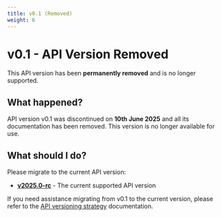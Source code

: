 ```yaml
---
title: v0.1 (Removed)
weight: 6
---
```


# v0.1 - API Version Removed

This API version has been **permanently removed** and is no longer supported.

## What happened?

API version v0.1 was discontinued on **10th June 2025** and all its documentation has been removed. This version is no longer available for use.

## What should I do?

Please migrate to the current API version:

* **[v2025.0-rc](/api-docs/v2025.0-rc/)** - The current supported API version

If you need assistance migrating from v0.1 to the current version, please refer to the [API versioning strategy](/api-docs/v2025.0-rc/api-versioning-strategy.html) documentation. 
